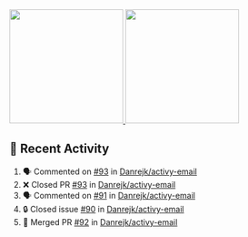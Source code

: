 <a href="https://github.com/anuraghazra/github-readme-stats">
  <img height=200 src="https://readme-stats-danrejk.vercel.app/api?username=Danrejk&theme=github_dark&border_color=3d444d&count_private=true" />
</a>
<a href="https://github.com/anuraghazra/github-readme-stats">
  <img height=200 src="https://readme-stats-danrejk.vercel.app/api/top-langs/?username=Danrejk&layout=donut&theme=github_dark&border_color=3d444d&count_private=true" />
</a>

## 🚀 Recent Activity  
<!--START_SECTION:activity-->
1. 🗣 Commented on [#93](https://github.com/Danrejk/activy-email/pull/93#issuecomment-2822079561) in [Danrejk/activy-email](https://github.com/Danrejk/activy-email)
2. ❌ Closed PR [#93](https://github.com/Danrejk/activy-email/pull/93) in [Danrejk/activy-email](https://github.com/Danrejk/activy-email)
3. 🗣 Commented on [#91](https://github.com/Danrejk/activy-email/pull/91#issuecomment-2822058730) in [Danrejk/activy-email](https://github.com/Danrejk/activy-email)
4. 🔒 Closed issue [#90](https://github.com/Danrejk/activy-email/issues/90) in [Danrejk/activy-email](https://github.com/Danrejk/activy-email)
5. 🎉 Merged PR [#92](https://github.com/Danrejk/activy-email/pull/92) in [Danrejk/activy-email](https://github.com/Danrejk/activy-email)
<!--END_SECTION:activity-->

